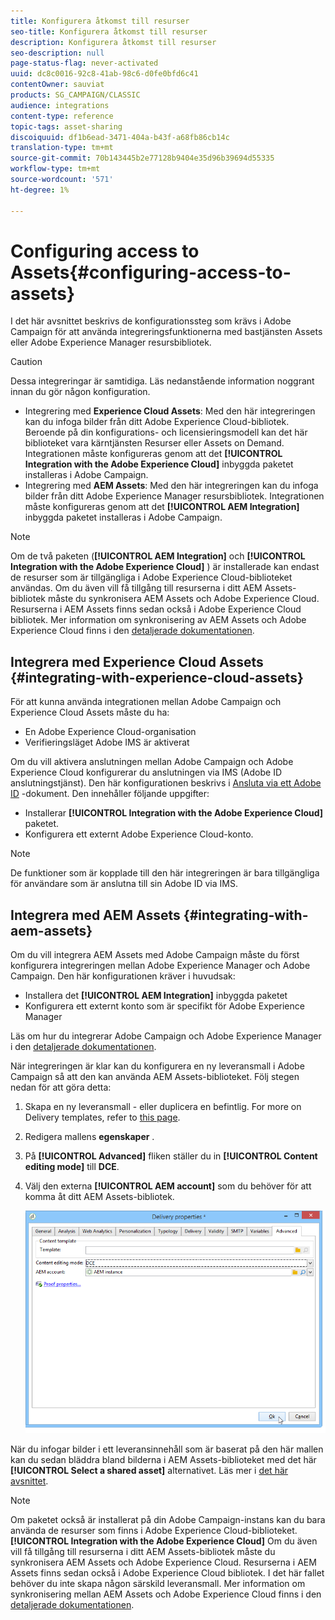 ```yaml
---
title: Konfigurera åtkomst till resurser
seo-title: Konfigurera åtkomst till resurser
description: Konfigurera åtkomst till resurser
seo-description: null
page-status-flag: never-activated
uuid: dc8c0016-92c8-41ab-98c6-d0fe0bfd6c41
contentOwner: sauviat
products: SG_CAMPAIGN/CLASSIC
audience: integrations
content-type: reference
topic-tags: asset-sharing
discoiquuid: df1b6ead-3471-404a-b43f-a68fb86cb14c
translation-type: tm+mt
source-git-commit: 70b143445b2e77128b9404e35d96b39694d55335
workflow-type: tm+mt
source-wordcount: '571'
ht-degree: 1%

---
```



# Configuring access to Assets{#configuring-access-to-assets}

I det här avsnittet beskrivs de konfigurationssteg som krävs i Adobe Campaign för att använda integreringsfunktionerna med bastjänsten Assets eller Adobe Experience Manager resursbibliotek.

>[!CAUTION]
>
>Dessa integreringar är samtidiga. Läs nedanstående information noggrant innan du gör någon konfiguration.

* Integrering med **Experience Cloud Assets**: Med den här integreringen kan du infoga bilder från ditt Adobe Experience Cloud-bibliotek. Beroende på din konfigurations- och licensieringsmodell kan det här biblioteket vara kärntjänsten Resurser eller Assets on Demand. Integrationen måste konfigureras genom att det **[!UICONTROL Integration with the Adobe Experience Cloud]** inbyggda paketet installeras i Adobe Campaign.
* Integrering med **AEM Assets**: Med den här integreringen kan du infoga bilder från ditt Adobe Experience Manager resursbibliotek. Integrationen måste konfigureras genom att det **[!UICONTROL AEM Integration]** inbyggda paketet installeras i Adobe Campaign.

>[!NOTE]
>
>Om de två paketen (**[!UICONTROL AEM Integration]** och **[!UICONTROL Integration with the Adobe Experience Cloud]** ) är installerade kan endast de resurser som är tillgängliga i Adobe Experience Cloud-biblioteket användas. Om du även vill få tillgång till resurserna i ditt AEM Assets-bibliotek måste du synkronisera AEM Assets och Adobe Experience Cloud. Resurserna i AEM Assets finns sedan också i Adobe Experience Cloud bibliotek. Mer information om synkronisering av AEM Assets och Adobe Experience Cloud finns i den [detaljerade dokumentationen](https://docs.adobe.com/docs/en/aod/overview/collaborating/aem-assets-aod-sync.html).

## Integrera med Experience Cloud Assets {#integrating-with-experience-cloud-assets}

För att kunna använda integrationen mellan Adobe Campaign och Experience Cloud Assets måste du ha:

* En Adobe Experience Cloud-organisation
* Verifieringsläget Adobe IMS är aktiverat

Om du vill aktivera anslutningen mellan Adobe Campaign och Adobe Experience Cloud konfigurerar du anslutningen via IMS (Adobe ID anslutningstjänst). Den här konfigurationen beskrivs i [Ansluta via ett Adobe ID](../../integrations/using/about-adobe-id.md) -dokument. Den innehåller följande uppgifter:

* Installerar **[!UICONTROL Integration with the Adobe Experience Cloud]** paketet.
* Konfigurera ett externt Adobe Experience Cloud-konto.

>[!NOTE]
>
>De funktioner som är kopplade till den här integreringen är bara tillgängliga för användare som är anslutna till sin Adobe ID via IMS.

## Integrera med AEM Assets {#integrating-with-aem-assets}

Om du vill integrera AEM Assets med Adobe Campaign måste du först konfigurera integreringen mellan Adobe Experience Manager och Adobe Campaign. Den här konfigurationen kräver i huvudsak:

* Installera det **[!UICONTROL AEM Integration]** inbyggda paketet
* Konfigurera ett externt konto som är specifikt för Adobe Experience Manager

Läs om hur du integrerar Adobe Campaign och Adobe Experience Manager i den [detaljerade dokumentationen](../../integrations/using/about-adobe-experience-manager.md).

När integreringen är klar kan du konfigurera en ny leveransmall i Adobe Campaign så att den kan använda AEM Assets-biblioteket. Följ stegen nedan för att göra detta:

1. Skapa en ny leveransmall - eller duplicera en befintlig. For more on Delivery templates, refer to [this page](../../delivery/using/about-templates.md).
1. Redigera mallens **egenskaper** .
1. På **[!UICONTROL Advanced]** fliken ställer du in **[!UICONTROL Content editing mode]** till **DCE**.
1. Välj den externa **[!UICONTROL AEM account]** som du behöver för att komma åt ditt AEM Assets-bibliotek.

   ![](assets/dam_aem_assets1.png)

När du infogar bilder i ett leveransinnehåll som är baserat på den här mallen kan du sedan bläddra bland bilderna i AEM Assets-biblioteket med det här **[!UICONTROL Select a shared asset]** alternativet. Läs mer i [det här avsnittet](../../integrations/using/inserting-a-shared-asset.md).

>[!NOTE]
>
>Om paketet också är installerat på din Adobe Campaign-instans kan du bara använda de resurser som finns i Adobe Experience Cloud-biblioteket. **[!UICONTROL Integration with the Adobe Experience Cloud]** Om du även vill få tillgång till resurserna i ditt AEM Assets-bibliotek måste du synkronisera AEM Assets och Adobe Experience Cloud. Resurserna i AEM Assets finns sedan också i Adobe Experience Cloud bibliotek. I det här fallet behöver du inte skapa någon särskild leveransmall. Mer information om synkronisering mellan AEM Assets och Adobe Experience Cloud finns i den [detaljerade dokumentationen](https://docs.adobe.com/docs/en/aod/overview/collaborating/aem-assets-aod-sync.html).

